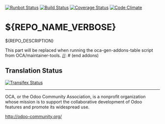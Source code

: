 [![Runbot Status](https://runbot.odoo-community.org/runbot/badge/flat/${REPO_ID}/${BRANCH_NAME}.svg)](https://runbot.odoo-community.org/runbot/repo/github-com-oca-${REPO_NAME}-${REPO_ID})
[![Build Status](https://travis-ci.org/OCA/${REPO_NAME}.svg?branch=${BRANCH_NAME})](https://travis-ci.org/OCA/${REPO_NAME})
[![Coverage Status](https://coveralls.io/repos/OCA/${REPO_NAME}/badge.svg?branch=${BRANCH_NAME}&service=github)](https://coveralls.io/github/OCA/${REPO_NAME}?branch=${BRANCH_NAME})
[![Code Climate](https://codeclimate.com/github/OCA/${REPO_NAME}/badges/gpa.svg)](https://codeclimate.com/github/OCA/${REPO_NAME})

# ${REPO_NAME_VERBOSE}

${REPO_DESCRIPTION}

[//]: # (addons)
This part will be replaced when running the oca-gen-addons-table script from OCA/maintainer-tools.
[//]: # (end addons)

Translation Status
------------------
[![Transifex Status](https://www.transifex.com/projects/p/${ORG_NAME}-${REPO_NAME}-${BRANCH_NAME_WITH_DASH}/chart/image_png)](https://www.transifex.com/projects/p/${ORG_NAME}-${REPO_NAME}-${BRANCH_NAME_WITH_DASH})

----

OCA, or the Odoo Community Association, is a nonprofit organization whose
mission is to support the collaborative development of Odoo features and
promote its widespread use.

http://odoo-community.org/
